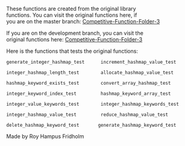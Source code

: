 
These  functions  are  created  from  the  original  library  
functions. You can visit the  original  functions  here,  if  
you are on the master branch: [Competitive-Function-Folder-3](https://github.com/H4PE0N/Competitive-Programming/tree/master/Competitive-Program-Folder/Competitive-Functions-Folder-3)

If you are on the development  branch,  you  can  visit  the  
original functions here: [Competitive-Function-Folder-3](https://github.com/H4PE0N/Competitive-Programming/tree/development/Competitive-Program-Folder/Competitive-Functions-Folder-3)

Here is the functions that  tests  the  original  functions:

```
generate_integer_hashmap_test      increment_hashmap_value_test

integer_hashmap_length_test        allocate_hashmap_value_test

hashmap_keyword_exists_test        convert_array_hashmap_test

integer_keyword_index_test         hashmap_keyword_array_test

integer_value_keywords_test        integer_hashmap_keywords_test

integer_hashmap_value_test         reduce_hashmap_value_test

delete_hashmap_keyword_test       generate_hashmap_keyword_test
```

Made by Roy Hampus Fridholm
